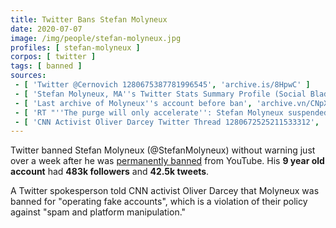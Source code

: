 ```yaml
---
title: Twitter Bans Stefan Molyneux
date: 2020-07-07
image: /img/people/stefan-molyneux.jpg
profiles: [ stefan-molyneux ]
corpos: [ twitter ]
tags: [ banned ]
sources:
 - [ 'Twitter @Cernovich 1280675387781996545', 'archive.is/8HpwC' ]
 - [ 'Stefan Molyneux, MA''s Twitter Stats Summary Profile (Social Blade Twitter Statistics)', 'socialblade.com/twitter/user/stefanmolyneux' ]
 - [ 'Last archive of Molyneux''s account before ban', 'archive.vn/CNpXo' ]
 - [ 'RT "''The purge will only accelerate'': Stefan Molyneux suspended from Twitter just days after receiving YouTube ban" (8 Jul 2020)', 'archive.is/VhIWy' ]
 - [ 'CNN Activist Oliver Darcey Twitter Thread 1280672525211533312', 'archive.is/zE5ns' ]
---
```


Twitter banned Stefan Molyneux (@StefanMolyneux) without warning just over a
week after he was [permanently banned](/e/youtube-bans-stefan-molyneux/)
from YouTube. His **9 year old account** had **483k followers** and **42.5k
tweets**.

A Twitter spokesperson told CNN activist Oliver Darcey that Molyneux was banned
for "operating fake accounts", which is a violation of their policy against
"spam and platform manipulation."

